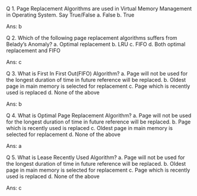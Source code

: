 Q 1. Page Replacement Algorithms are used in Virtual Memory Management in Operating System. Say True/False
a. False
b. True

Ans: b

Q 2. Which of the following page replacement algorithms suffers from Belady’s Anomaly?
a. Optimal replacement
b. LRU
c. FIFO
d. Both optimal replacement and FIFO

Ans: c

Q 3. What is First In First Out(FIFO) Algorithm?
a. Page will not be used for the longest duration of time in future reference will be replaced.
b. Oldest page in main memory is selected for replacement
c. Page which is recently used is replaced
d. None of the above

Ans: b

Q 4. What is Optimal Page Replacement Algorithm?
a. Page will not be used for the longest duration of time in future reference will be replaced.
b. Page which is recently used is replaced
c. Oldest page in main memory is selected for replacement
d. None of the above

Ans: a

Q 5. What is Lease Recently Used Algorithm?
a. Page will not be used for the longest duration of time in future reference will be replaced.
b. Oldest page in main memory is selected for replacement
c. Page which is recently used is replaced
d. None of the above

Ans: c
